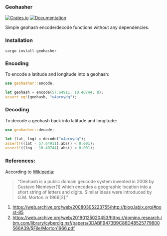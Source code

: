### Geohasher
[![Crates.io](https://img.shields.io/crates/v/geohasher.svg)](https://crates.io/crates/geohasher)
[![Documentation](https://docs.rs/geohasher/badge.svg)](https://docs.rs/geohasher)

Simple geohash encode/decode functions without any dependencies.


### Installation

`cargo install geohasher`


### Encoding

To encode a latitude and longitude into a geohash:

```rust
use geohasher::encode;

let geohash = encode(57.64911, 10.40744, 8);
assert_eq!(geohash, "u4pruydq");
```

### Decoding

To decode a geohash back into latitude and longitude:

```rust
use geohasher::decode;

let (lat, lng) = decode("u4pruydq");
assert!((lat - 57.64911).abs() < 0.001);
assert!((lng - 10.40744).abs() < 0.001);
```

### References:
According to [Wikipedia](https://en.wikipedia.org/wiki/Geohash):
> "Geohash is a public domain geocode system invented in 2008 by Gustavo Niemeyer[1] which encodes a geographic location into a short string of letters and digits. Similar ideas were introduced by G.M. Morton in 1966[2]."

1. https://web.archive.org/web/20080305223755/http://blog.labix.org/#post-85
2. https://web.archive.org/web/20190125020453/https://domino.research.ibm.com/library/cyberdig.nsf/papers/0DABF9473B9C86D48525779800566A39/$File/Morton1966.pdf
